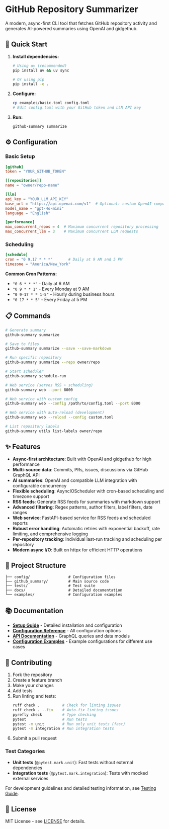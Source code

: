 # GitHub Repository Summarizer

A modern, async-first CLI tool that fetches GitHub repository activity and generates AI-powered summaries using OpenAI and gidgethub.

## 🚀 Quick Start

1. **Install dependencies:**

   ```bash
   # Using uv (recommended)
   pip install uv && uv sync

   # Or using pip
   pip install -e .
   ```

2. **Configure:**

   ```bash
   cp examples/basic.toml config.toml
   # Edit config.toml with your GitHub token and LLM API key
   ```

3. **Run:**
   ```bash
   github-summary summarize
   ```

## ⚙️ Configuration

### Basic Setup

```toml
[github]
token = "YOUR_GITHUB_TOKEN"

[[repositories]]
name = "owner/repo-name"

[llm]
api_key = "YOUR_LLM_API_KEY"
base_url = "https://api.openai.com/v1"  # Optional: custom OpenAI-compatible endpoint
model_name = "gpt-4o-mini"
language = "English"

[performance]
max_concurrent_repos = 4  # Maximum concurrent repository processing
max_concurrent_llm = 3    # Maximum concurrent LLM requests
```

### Scheduling

```toml
[schedule]
cron = "0 9,17 * * *"       # Daily at 9 AM and 5 PM
timezone = "America/New_York"
```

**Common Cron Patterns:**

- `"0 6 * * *"` - Daily at 6 AM
- `"0 9 * * 1"` - Every Monday at 9 AM
- `"0 9-17 * * 1-5"` - Hourly during business hours
- `"0 17 * * 5"` - Every Friday at 5 PM

## 📋 Commands

```bash
# Generate summary
github-summary summarize

# Save to files
github-summary summarize --save --save-markdown

# Run specific repository
github-summary summarize --repo owner/repo

# Start scheduler
github-summary schedule-run

# Web service (serves RSS + scheduling)
github-summary web --port 8000

# Web service with custom config
github-summary web --config /path/to/config.toml --port 8000

# Web service with auto-reload (development)
github-summary web --reload --config custom.toml

# List repository labels
github-summary utils list-labels owner/repo
```

## ✨ Features

- **Async-first architecture**: Built with OpenAI and gidgethub for high performance
- **Multi-source data**: Commits, PRs, issues, discussions via GitHub GraphQL API
- **AI summaries**: OpenAI and compatible LLM integration with configurable concurrency
- **Flexible scheduling**: AsyncIOScheduler with cron-based scheduling and timezone support
- **RSS feeds**: Generate RSS feeds for summaries with markdown support
- **Advanced filtering**: Regex patterns, author filters, label filters, date ranges
- **Web service**: FastAPI-based service for RSS feeds and scheduled reports
- **Robust error handling**: Automatic retries with exponential backoff, rate limiting, and comprehensive logging
- **Per-repository tracking**: Individual last-run tracking and scheduling per repository
- **Modern async I/O**: Built on httpx for efficient HTTP operations

## 📁 Project Structure

```
├── config/                 # Configuration files
├── github_summary/         # Main source code
├── tests/                  # Test suite
├── docs/                   # Detailed documentation
└── examples/               # Configuration examples
```

## 📚 Documentation

- **[Setup Guide](docs/SETUP.md)** - Detailed installation and configuration
- **[Configuration Reference](docs/CONFIGURATION.md)** - All configuration options
- **[API Documentation](docs/API.md)** - GraphQL queries and data models
- **[Configuration Examples](examples/README.md)** - Example configurations for different use cases

## 🤝 Contributing

1. Fork the repository
2. Create a feature branch
3. Make your changes
4. Add tests
5. Run linting and tests:
   ```bash
   ruff check .          # Check for linting issues
   ruff check . --fix    # Auto-fix linting issues
   pyrefly check         # Type checking
   pytest                # Run tests
   pytest -m unit        # Run only unit tests (fast)
   pytest -m integration # Run integration tests
   ```
6. Submit a pull request

### Test Categories

- **Unit tests** (`@pytest.mark.unit`): Fast tests without external dependencies
- **Integration tests** (`@pytest.mark.integration`): Tests with mocked external services

For development guidelines and detailed testing information, see [Testing Guide](docs/testing_guide.md).

## 📄 License

MIT License - see [LICENSE](LICENSE) for details.
